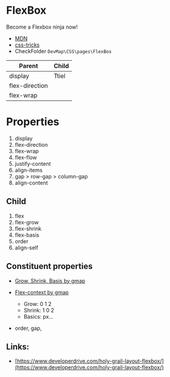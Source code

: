 # FlexBox

Become a Flexbox ninja now!

- [MDN](https://developer.mozilla.org/en-US/docs/Learn/CSS/CSS_layout/Flexbox)
- [css-tricks](https://css-tricks.com/snippets/css/a-guide-to-flexbox/)
- CheckFolder `DevMap\CSS\pages\FlexBox`

| Parent         | Child |
| -------------- | ----- |
| display        | Ttiel |
| flex-direction |       |
| flex-wrap      |       |

# Properties

<ol>
<li>display</li>
<li>flex-direction</li>
<li>flex-wrap</li>
<li>flex-flow</li>
<li>justify-content</li>
<li>align-items</li>
<li>gap > row-gap > column-gap</li>
<li>align-content</li>
</ol>

## Child

<ol>
<li>flex</li>
<li>flex-grow</li>
<li>flex-shrink</li>
<li>flex-basis</li>
<li>order</li>
<li>align-self</li>
</ol>

## Constituent properties

- [Grow, Shrink, Basis by gmap](https://geraldotech.github.io/DevMap/CSS/pages/FlexBox/flex_gsb.html)
- [Flex-context by gmap](https://www.notion.so/geraldodev/Flexbox-contex-4ef64b877ac84aba97bd731428be7b17)

  - Grow: 0 1 2
  - Shrink: 1 0 2
  - Basics: px...

- order, gap,

## Links:

- [https://www.developerdrive.com/holy-grail-layout-flexbox/](https://www.developerdrive.com/holy-grail-layout-flexbox/)
